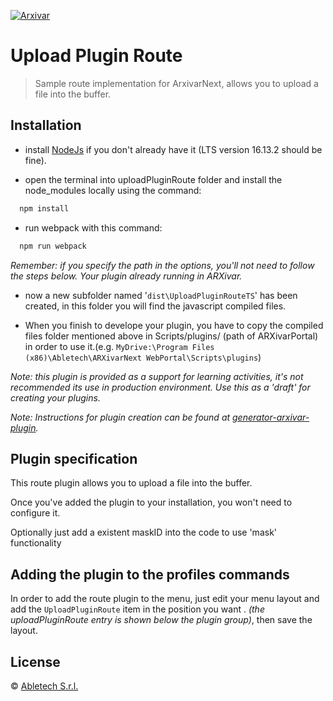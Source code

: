 [![Arxivar](http://portal.arxivar.it/download/resources/loghi/Logo-ARXivar_orizzontale-nero.png)](http://www.arxivar.it/)

# Upload Plugin Route 

> Sample route implementation for ArxivarNext, allows you to upload a file into the buffer.

## Installation

- install [NodeJs](https://nodejs.org/en/) if you don't already have it (LTS version 16.13.2 should be fine).

- open the terminal into uploadPluginRoute folder and install the node_modules locally using the command:

```bash
  npm install
```

- run webpack with this command:

```bash
  npm run webpack
```

_Remember: if you specify the path in the options, you'll not need to follow the steps below. Your plugin already running in ARXivar._

- now a new subfolder named '`dist\UploadPluginRouteTS`' has been created, in this folder you will find the javascript compiled files. 

- When you finish to develope your plugin, you have to copy the compiled files folder mentioned above in Scripts/plugins/ (path of ARXivarPortal) in order to use it.(e.g. `MyDrive:\Program Files (x86)\Abletech\ARXivarNext WebPortal\Scripts\plugins`)

_Note: this plugin is provided as a support for learning activities, it's not recommended its use in production environment. Use this as a 'draft' for creating your plugins._

_Note: Instructions for plugin creation can be found at [generator-arxivar-plugin](https://github.com/Arxivar/PluginGenerator/blob/master/README.md)._

## Plugin specification

This route plugin allows you to upload a file into the buffer.

Once you've added the plugin to your installation, you won't need to configure it.

Optionally just add a existent maskID into the code to use 'mask' functionality 



## Adding the plugin to the profiles commands

In order to add the route plugin to the menu, just edit your menu layout and add the `UploadPluginRoute` item in the position you want .
_(the uploadPluginRoute entry is shown below the plugin group)_, then save the layout.

## License

 © [Abletech S.r.l.](http://www.arxivar.it/)


